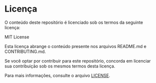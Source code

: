 # Licença

O conteúdo deste repositório é licenciado sob os termos da seguinte licença:

MIT License

Esta licença abrange o conteúdo presente nos arquivos README.md e CONTRIBUTING.md.

Se você optar por contribuir para este repositório, concorda em licenciar sua contribuição sob os mesmos termos desta licença.

Para mais informações, consulte o arquivo [LICENSE](LICENSE).
